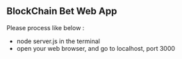 ## BlockChain Bet Web App

Please process like below :
* node server.js in the terminal
* open your web browser, and go to localhost, port 3000
